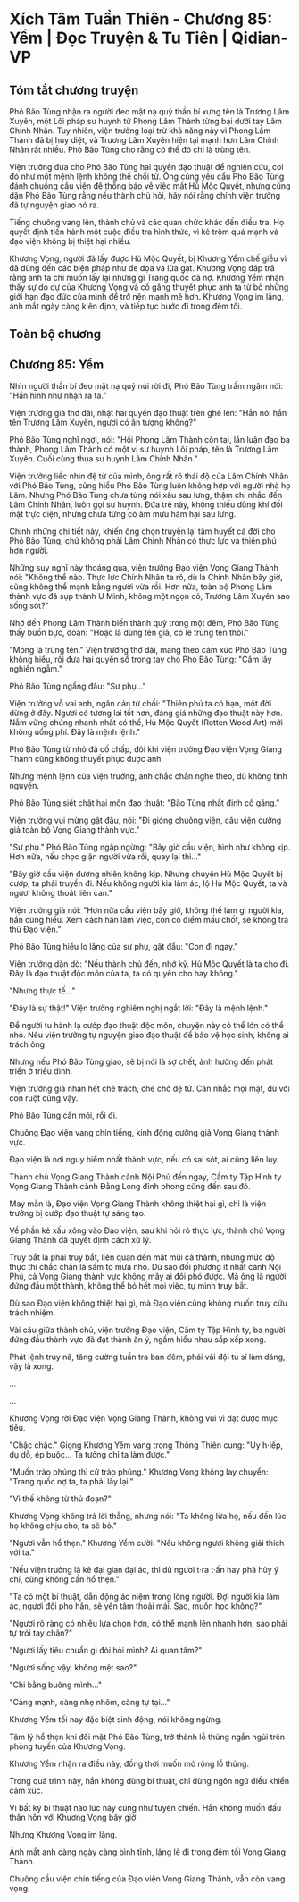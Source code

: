 # Xích Tâm Tuần Thiên - Chương 85: Yểm | Đọc Truyện & Tu Tiên | Qidian-VP



## Tóm tắt chương truyện

Phó Bão Tùng nhận ra người đeo mặt nạ quỷ thần bí xưng tên là Trương Lâm Xuyên, một Lôi pháp sư huynh từ Phong Lâm Thành từng bại dưới tay Lâm Chính Nhân. Tuy nhiên, viện trưởng loại trừ khả năng này vì Phong Lâm Thành đã bị hủy diệt, và Trương Lâm Xuyên hiện tại mạnh hơn Lâm Chính Nhân rất nhiều. Phó Bão Tùng cho rằng có thể đó chỉ là trùng tên.

Viện trưởng đưa cho Phó Bão Tùng hai quyển đạo thuật để nghiên cứu, coi đó như một mệnh lệnh không thể chối từ. Ông cũng yêu cầu Phó Bão Tùng đánh chuông cầu viện để thông báo về việc mất Hủ Mộc Quyết, nhưng cũng dặn Phó Bão Tùng rằng nếu thành chủ hỏi, hãy nói rằng chính viện trưởng đã tự nguyện giao nó ra.

Tiếng chuông vang lên, thành chủ và các quan chức khác đến điều tra. Họ quyết định tiến hành một cuộc điều tra hình thức, vì kẻ trộm quá mạnh và đạo viện không bị thiệt hại nhiều.

Khương Vọng, người đã lấy được Hủ Mộc Quyết, bị Khương Yểm chế giễu vì đã dùng đến các biện pháp như đe dọa và lừa gạt. Khương Vọng đáp trả rằng anh ta chỉ muốn lấy lại những gì Trang quốc đã nợ. Khương Yểm nhận thấy sự do dự của Khương Vọng và cố gắng thuyết phục anh ta từ bỏ những giới hạn đạo đức của mình để trở nên mạnh mẽ hơn. Khương Vọng im lặng, ánh mắt ngày càng kiên định, và tiếp tục bước đi trong đêm tối.


## Toàn bộ chương

## Chương 85: Yểm

Nhìn người thần bí đeo mặt nạ quỷ núi rời đi, Phó Bão Tùng trầm ngâm nói: "Hắn hình như nhận ra ta."

Viện trưởng già thở dài, nhặt hai quyển đạo thuật trên ghế lên: "Hắn nói hắn tên Trương Lâm Xuyên, ngươi có ấn tượng không?"

Phó Bão Tùng nghĩ ngợi, nói: "Hồi Phong Lâm Thành còn tại, lần luận đạo ba thành, Phong Lâm Thành có một vị sư huynh Lôi pháp, tên là Trương Lâm Xuyên. Cuối cùng thua sư huynh Lâm Chính Nhân."

Viện trưởng liếc nhìn đệ tử của mình, ông rất rõ thái độ của Lâm Chính Nhân với Phó Bão Tùng, cũng hiểu Phó Bão Tùng luôn không hợp với người nhà họ Lâm. Nhưng Phó Bão Tùng chưa từng nói xấu sau lưng, thậm chí nhắc đến Lâm Chính Nhân, luôn gọi sư huynh. Đứa trẻ này, không thiếu dũng khí đối mặt trực diện, nhưng chưa từng có âm mưu hãm hại sau lưng.

Chính những chi tiết này, khiến ông chọn truyền lại tâm huyết cả đời cho Phó Bão Tùng, chứ không phải Lâm Chính Nhân có thực lực và thiên phú hơn người.

Những suy nghĩ này thoáng qua, viện trưởng Đạo viện Vọng Giang Thành nói: "Không thể nào. Thực lực Chính Nhân ta rõ, dù là Chính Nhân bây giờ, cũng không thể mạnh bằng người vừa rồi. Hơn nữa, toàn bộ Phong Lâm thành vực đã sụp thành U Minh, không một ngọn cỏ, Trương Lâm Xuyên sao sống sót?"

Nhớ đến Phong Lâm Thành biến thành quỷ trong một đêm, Phó Bão Tùng thấy buồn bực, đoán: "Hoặc là dùng tên giả, có lẽ trùng tên thôi."

"Mong là trùng tên." Viện trưởng thở dài, mang theo cảm xúc Phó Bão Tùng không hiểu, rồi đưa hai quyển sổ trong tay cho Phó Bão Tùng: "Cầm lấy nghiền ngẫm."

Phó Bão Tùng ngẩng đầu: "Sư phụ..."

Viện trưởng vỗ vai anh, ngăn cản từ chối: "Thiên phú ta có hạn, một đời dừng ở đây. Ngươi có tương lai tốt hơn, đáng giá những đạo thuật này hơn. Nắm vững chúng nhanh nhất có thể, Hủ Mộc Quyết (Rotten Wood Art) mới không uổng phí. Đây là mệnh lệnh."

Phó Bão Tùng từ nhỏ đã cố chấp, đôi khi viện trưởng Đạo viện Vọng Giang Thành cũng không thuyết phục được anh.

Nhưng mệnh lệnh của viện trưởng, anh chắc chắn nghe theo, dù không tình nguyện.

Phó Bão Tùng siết chặt hai môn đạo thuật: "Bão Tùng nhất định cố gắng."

Viện trưởng vui mừng gật đầu, nói: "Đi gióng chuông viện, cầu viện cường giả toàn bộ Vọng Giang thành vực."

"Sư phụ." Phó Bão Tùng ngập ngừng: "Bây giờ cầu viện, hình như không kịp. Hơn nữa, nếu chọc giận người vừa rồi, quay lại thì..."

"Bây giờ cầu viện đương nhiên không kịp. Nhưng chuyện Hủ Mộc Quyết bị cướp, ta phải truyền đi. Nếu không người kia làm ác, lộ Hủ Mộc Quyết, ta và ngươi không thoát liên can."

Viện trưởng già nói: "Hơn nữa cầu viện bây giờ, không thể làm gì người kia, hắn cũng hiểu. Xem cách hắn làm việc, còn có điểm mấu chốt, sẽ không trả thù Đạo viện."

Phó Bão Tùng hiểu lo lắng của sư phụ, gật đầu: "Con đi ngay."

Viện trưởng dặn dò: "Nếu thành chủ đến, nhớ kỹ. Hủ Mộc Quyết là ta cho đi. Đây là đạo thuật độc môn của ta, ta có quyền cho hay không."

"Nhưng thực tế..."

"Đây là sự thật!" Viện trưởng nghiêm nghị ngắt lời: "Đây là mệnh lệnh."

Để người tu hành lạ cướp đạo thuật độc môn, chuyện này có thể lớn có thể nhỏ. Nếu viện trưởng tự nguyện giao đạo thuật để bảo vệ học sinh, không ai trách ông.

Nhưng nếu Phó Bão Tùng giao, sẽ bị nói là sợ chết, ảnh hưởng đến phát triển ở triều đình.

Viện trưởng già nhận hết chê trách, che chở đệ tử. Cân nhắc mọi mặt, dù với con ruột cũng vậy.

Phó Bão Tùng cắn môi, rồi đi.

Chuông Đạo viện vang chín tiếng, kinh động cường giả Vọng Giang thành vực.

Đạo viện là nơi nguy hiểm nhất thành vực, nếu có sai sót, ai cũng liên lụy.

Thành chủ Vọng Giang Thành cảnh Nội Phủ đến ngay, Cầm ty Tập Hình ty Vọng Giang Thành cảnh Đằng Long đỉnh phong cũng đến sau đó.

May mắn là, Đạo viện Vọng Giang Thành không thiệt hại gì, chỉ là viện trưởng bị cướp đạo thuật tự sáng tạo.

Về phần kẻ xấu xông vào Đạo viện, sau khi hỏi rõ thực lực, thành chủ Vọng Giang Thành đã quyết định cách xử lý.

Truy bắt là phải truy bắt, liên quan đến mặt mũi cả thành, nhưng mức độ thực thi chắc chắn là sấm to mưa nhỏ. Dù sao đối phương ít nhất cảnh Nội Phủ, cả Vọng Giang thành vực không mấy ai đối phó được. Mà ông là người đứng đầu một thành, không thể bỏ hết mọi việc, tự mình truy bắt.

Dù sao Đạo viện không thiệt hại gì, mà Đạo viện cũng không muốn truy cứu trách nhiệm.

Vài câu giữa thành chủ, viện trưởng Đạo viện, Cầm ty Tập Hình ty, ba người đứng đầu thành vực đã đạt thành ăn ý, ngầm hiểu nhau sắp xếp xong.

Phát lệnh truy nã, tăng cường tuần tra ban đêm, phái vài đội tu sĩ làm dáng, vậy là xong.

...

...

Khương Vọng rời Đạo viện Vọng Giang Thành, không vui vì đạt được mục tiêu.

"Chậc chậc." Giọng Khương Yểm vang trong Thông Thiên cung: "Uy h·iếp, dụ dỗ, ép buộc... Ta tưởng chỉ ta làm được."

"Muốn trào phúng thì cứ trào phúng." Khương Vọng không lay chuyển: "Trang quốc nợ ta, ta phải lấy lại."

"Vì thế không từ thủ đoạn?"

Khương Vọng không trả lời thẳng, nhưng nói: "Ta không lừa họ, nếu đến lúc họ không chịu cho, ta sẽ bỏ."

"Ngươi vẫn hổ thẹn." Khương Yểm cười: "Nếu không ngươi không giải thích với ta."

"Nếu viện trưởng là kẻ đại gian đại ác, thì dù ngươi t·ra t·ấn hay phá hủy ý chí, cũng không cần hổ thẹn."

"Ta có một bí thuật, dẫn động ác niệm trong lòng người. Đợi người kia làm ác, ngươi đối phó hắn, sẽ yên tâm thoải mái. Sao, muốn học không?"

"Ngươi rõ ràng có nhiều lựa chọn hơn, có thể mạnh lên nhanh hơn, sao phải tự trói tay chân?"

"Ngươi lấy tiêu chuẩn gì đòi hỏi mình? Ai quan tâm?"

"Ngươi sống vậy, không mệt sao?"

"Chi bằng buông mình..."

"Càng mạnh, càng nhẹ nhõm, càng tự tại..."

Khương Yểm tối nay đặc biệt sinh động, nói không ngừng.

Tâm lý hổ thẹn khi đối mặt Phó Bão Tùng, trở thành lỗ thủng ngắn ngủi trên phòng tuyến của Khương Vọng.

Khương Yểm nhận ra điều này, đồng thời muốn mở rộng lỗ thủng.

Trong quá trình này, hắn không dùng bí thuật, chỉ dùng ngôn ngữ điều khiển cảm xúc.

Vì bất kỳ bí thuật nào lúc này cũng như tuyên chiến. Hắn không muốn đấu thần hồn với Khương Vọng bây giờ.

Nhưng Khương Vọng im lặng.

Ánh mắt anh càng ngày càng bình tĩnh, lặng lẽ đi trong đêm tối Vọng Giang Thành.

Chuông cầu viện chín tiếng của Đạo viện Vọng Giang Thành, vẫn còn vang vọng.